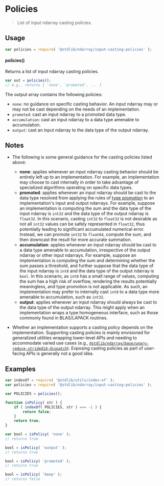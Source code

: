<!--

@license Apache-2.0

Copyright (c) 2025 The Stdlib Authors.

Licensed under the Apache License, Version 2.0 (the "License");
you may not use this file except in compliance with the License.
You may obtain a copy of the License at

   http://www.apache.org/licenses/LICENSE-2.0

Unless required by applicable law or agreed to in writing, software
distributed under the License is distributed on an "AS IS" BASIS,
WITHOUT WARRANTIES OR CONDITIONS OF ANY KIND, either express or implied.
See the License for the specific language governing permissions and
limitations under the License.

-->

# Policies

> List of input ndarray casting policies.

<!-- Section to include introductory text. Make sure to keep an empty line after the intro `section` element and another before the `/section` close. -->

<section class="intro">

</section>

<!-- /.intro -->

<!-- Package usage documentation. -->

<section class="usage">

## Usage

```javascript
var policies = require( '@stdlib/ndarray/input-casting-policies' );
```

#### policies()

Returns a list of input ndarray casting policies.

```javascript
var out = policies();
// e.g., returns [ 'none', 'promoted', ... ]
```

The output array contains the following policies:

-   `none`: no guidance on specific casting behavior. An input ndarray may or may not be cast depending on the needs of an implementation.
-   `promoted`: cast an input ndarray to a promoted data type.
-   `accumulation`: cast an input ndarray to a data type amenable to accumulation.
-   `output`: cast an input ndarray to the data type of the output ndarray.

</section>

<!-- /.usage -->

<!-- Package usage notes. Make sure to keep an empty line after the `section` element and another before the `/section` close. -->

<section class="notes">

## Notes

-   The following is some general guidance for the casting policies listed above:

    -   **none**: applies whenever an input ndarray casting behavior should be entirely left up to an implementation. For example, an implementation may choose to cast internally in order to take advantage of specialized algorithms operating on specific data types.
    -   **promoted**: applies whenever an input ndarray should be cast to the data type resolved from applying the rules of [type promotion][@stdlib/ndarray/promotion-rules] to an implementation's input and output ndarrays. For example, suppose an implementation is computing the sum and the data type of the input ndarray is `int32` and the data type of the output ndarray is `float32`. In this scenario, casting `int32` to `float32` is not desirable as not all `int32` values can be safely represented in `float32`, thus potentially leading to significant accumulated numerical error. Instead, we can promote `int32` to `float64`, compute the sum, and then downcast the result for more accurate summation.
    -   **accumulation**: applies whenever an input ndarray should be cast to a data type amenable to accumulation, irrespective of the output ndarray or other input ndarrays. For example, suppose an implementation is computing the sum and determining whether the sum passes a threshold, and further suppose that the data type of the input ndarray is `int8` and the data type of the output ndarray is `bool`. In this scenario, as `int8` has a small range of values, computing the sum has a high risk of overflow, rendering the results potentially meaningless, and type promotion is not applicable. As such, an implementation may prefer to internally cast `int8` to a data type more amenable to accumulation, such as `int32`.
    -   **output**: applies whenever an input ndarray should always be cast to the data type of the output ndarray. This might apply when an implementation wraps a type homogeneous interface, such as those commonly found in BLAS/LAPACK routines.

-   Whether an implementation supports a casting policy depends on the implementation. Supporting casting policies is mainly envisioned for generalized utilities wrapping lower-level APIs and needing to accommodate varied use cases (e.g., [`@stdlib/ndarray/base/unary-reduce-strided1d-dispatch`][@stdlib/ndarray/base/unary-reduce-strided1d-dispatch]). Exposing casting policies as part of user-facing APIs is generally not a good idea.

</section>

<!-- /.notes -->

<!-- Package usage examples. -->

<section class="examples">

## Examples

<!-- eslint no-undef: "error" -->

```javascript
var indexOf = require( '@stdlib/utils/index-of' );
var policies = require( '@stdlib/ndarray/input-casting-policies' );

var POLICIES = policies();

function isPolicy( str ) {
    if ( indexOf( POLICIES, str ) === -1 ) {
        return false;
    }
    return true;
}

var bool = isPolicy( 'none' );
// returns true

bool = isPolicy( 'output' );
// returns true

bool = isPolicy( 'promoted' );
// returns true

bool = isPolicy( 'beep' );
// returns false
```

</section>

<!-- /.examples -->

<!-- Section to include cited references. If references are included, add a horizontal rule *before* the section. Make sure to keep an empty line after the `section` element and another before the `/section` close. -->

<section class="references">

</section>

<!-- /.references -->

<!-- Section for related `stdlib` packages. Do not manually edit this section, as it is automatically populated. -->

<section class="related">

</section>

<!-- /.related -->

<!-- Section for all links. Make sure to keep an empty line after the `section` element and another before the `/section` close. -->

<section class="links">

[@stdlib/ndarray/promotion-rules]: https://github.com/stdlib-js/ndarray/tree/main/promotion-rules

[@stdlib/ndarray/base/unary-reduce-strided1d-dispatch]: https://github.com/stdlib-js/ndarray/tree/main/base/unary-reduce-strided1d-dispatch

</section>

<!-- /.links -->
